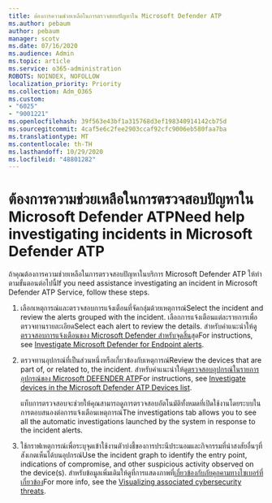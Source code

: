 ```yaml
---
title: ต้องการความช่วยเหลือในการตรวจสอบปัญหาใน Microsoft Defender ATP
ms.author: pebaum
author: pebaum
manager: scotv
ms.date: 07/16/2020
ms.audience: Admin
ms.topic: article
ms.service: o365-administration
ROBOTS: NOINDEX, NOFOLLOW
localization_priority: Priority
ms.collection: Adm_O365
ms.custom:
- "6025"
- "9001221"
ms.openlocfilehash: 39f563e43bf1a315768d3ef198340914142cb75d
ms.sourcegitcommit: 4caf5e6c2fee2903ccaf92cfc9006eb580faa7ba
ms.translationtype: MT
ms.contentlocale: th-TH
ms.lasthandoff: 10/29/2020
ms.locfileid: "48801282"
---
```

# <a name="need-help-investigating-incidents-in-microsoft-defender-atp"></a><span data-ttu-id="8759e-102">ต้องการความช่วยเหลือในการตรวจสอบปัญหาใน Microsoft Defender ATP</span><span class="sxs-lookup"><span data-stu-id="8759e-102">Need help investigating incidents in Microsoft Defender ATP</span></span>

<span data-ttu-id="8759e-103">ถ้าคุณต้องการความช่วยเหลือในการตรวจสอบปัญหาในบริการ Microsoft Defender ATP ให้ทำตามขั้นตอนต่อไปนี้</span><span class="sxs-lookup"><span data-stu-id="8759e-103">If you need assistance investigating an incident in Microsoft Defender ATP Service, follow these steps.</span></span>

1. <span data-ttu-id="8759e-104">เลือกเหตุการณ์และตรวจสอบการแจ้งเตือนที่จัดกลุ่มด้วยเหตุการณ์</span><span class="sxs-lookup"><span data-stu-id="8759e-104">Select the incident and review the alerts grouped with the incident.</span></span> <span data-ttu-id="8759e-105">เลือกการแจ้งเตือนแต่ละรายการเพื่อตรวจทานรายละเอียด</span><span class="sxs-lookup"><span data-stu-id="8759e-105">Select each alert to review the details.</span></span> <span data-ttu-id="8759e-106">สำหรับคำแนะนำให้ดู [ตรวจสอบการแจ้งเตือนของ Microsoft Defender สำหรับจุดสิ้น](https://docs.microsoft.com/windows/security/threat-protection/microsoft-defender-atp/investigate-alerts)สุด</span><span class="sxs-lookup"><span data-stu-id="8759e-106">For instructions, see [Investigate Microsoft Defender for Endpoint alerts](https://docs.microsoft.com/windows/security/threat-protection/microsoft-defender-atp/investigate-alerts).</span></span>
2. <span data-ttu-id="8759e-107">ตรวจทานอุปกรณ์ที่เป็นส่วนหนึ่งหรือเกี่ยวข้องกับเหตุการณ์</span><span class="sxs-lookup"><span data-stu-id="8759e-107">Review the devices that are part of, or related to, the incident.</span></span> <span data-ttu-id="8759e-108">สำหรับคำแนะนำให้ดู[ตรวจสอบอุปกรณ์ในรายการอุปกรณ์ของ Microsoft DEFENDER ATP](https://docs.microsoft.com/windows/security/threat-protection/microsoft-defender-atp/investigate-machines)</span><span class="sxs-lookup"><span data-stu-id="8759e-108">For instructions, see [Investigate devices in the Microsoft Defender ATP Devices list](https://docs.microsoft.com/windows/security/threat-protection/microsoft-defender-atp/investigate-machines).</span></span><br/>
 
    <span data-ttu-id="8759e-109">แท็บการตรวจสอบจะช่วยให้คุณสามารถดูการตรวจสอบอัตโนมัติทั้งหมดที่เปิดใช้งานโดยระบบในการตอบสนองต่อการแจ้งเตือนเหตุการณ์</span><span class="sxs-lookup"><span data-stu-id="8759e-109">The investigations tab allows you to see all the automatic investigations launched by the system in response to the incident alerts.</span></span>
3. <span data-ttu-id="8759e-110">ใช้กราฟเหตุการณ์เพื่อระบุจุดเข้าใช้งานตัวบ่งชี้ของการประนีประนอมและกิจกรรมที่น่าสงสัยอื่นๆที่สังเกตเห็นได้บนอุปกรณ์</span><span class="sxs-lookup"><span data-stu-id="8759e-110">Use the incident graph to identify the entry point, indications of compromise, and other suspicious activity observed on the device(s).</span></span> <span data-ttu-id="8759e-111">สำหรับข้อมูลเพิ่มเติมให้ดูที่การแสดงภาพที่[เกี่ยวข้องกับภัยคุกคามทางไซเบอร์ที่เกี่ยวข้อง](https://docs.microsoft.com/windows/security/threat-protection/microsoft-defender-atp/investigate-incidents#visualizing-associated-cybersecurity-threats)</span><span class="sxs-lookup"><span data-stu-id="8759e-111">For more info, see the [Visualizing associated cybersecurity threats](https://docs.microsoft.com/windows/security/threat-protection/microsoft-defender-atp/investigate-incidents#visualizing-associated-cybersecurity-threats).</span></span>  